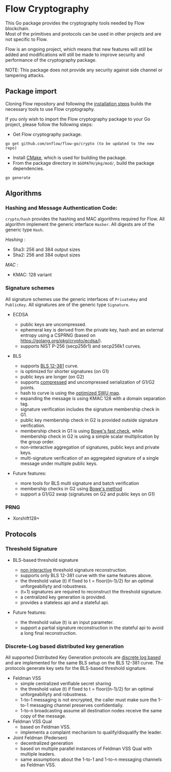 # Flow Cryptography

This Go package provides the cryptography tools needed by Flow blockchain.  
Most of the primitives and protocols can be used in other projects and are not specific to Flow.

Flow is an ongoing project, which means that new features will still be added and modifications will still be made to improve security and performance of the cryptography package.

NOTE: This package does not provide any security against side channel or tampering attacks.

## Package import

Cloning Flow repository and following the [installation steps](https://github.com/onflow/flow-go) builds the necessary tools to use Flow cryptography. 

If you only wish to import the Flow cryptography package to your Go project, please follow the following steps:

- Get Flow cryptography package.
```
go get github.com/onflow/flow-go/crypto (to be updated to the new repo)
```
- Install [CMake](https://cmake.org/install/), which is used for building the package.
- From the package directory in `$GOPATH/pkg/mod/`, build the package dependencies.
```
go generate
```

## Algorithms

### Hashing and Message Authentication Code:

`crypto/hash` provides the hashing and MAC algorithms required for Flow. All algorithm implement the generic interface `Hasher`. All digests are of the generic type `Hash`.

*Hashing* :
 * Sha3: 256 and 384 output sizes
 * Sha2: 256 and 384 output sizes

*MAC* :
 * KMAC: 128 variant

### Signature schemes 

All signature schemes use the generic interfaces of `PrivateKey` and `PublicKey`. All signatures are of the generic type `Signature`.

 * ECDSA
    * public keys are uncompressed.
    * ephemeral key is derived from the private key, hash and an external entropy using a CSPRNG (based on https://golang.org/pkg/crypto/ecdsa/).
    * supports NIST P-256 (secp256r1) and secp256k1 curves.

 * BLS
    * supports [BLS 12-381](https://github.com/zkcrypto/pairing/blob/master/src/bls12_381/README.md) curve.
    * is optimized for shorter signatures (on G1) 
    * public keys are longer (on G2)
    * supports [compressed](https://github.com/zkcrypto/pairing/blob/master/src/bls12_381/README.md#serialization) and uncompressed serialization of G1/G2 points.
    * hash to curve is using the [optimized SWU map](https://eprint.iacr.org/2019/403.pdf).
    * expanding the message is using KMAC 128 with a domain separation tag.
    * signature verification includes the signature membership check in G1. 
    * public key membership check in G2 is provided outside signature verification.
    * membership check in G1 is using [Bowe's fast check](https://eprint.iacr.org/2019/814.pdf), while membership check in G2 is using a simple scalar multiplication by the group order.
    * non-interactive aggregation of signatures, public keys and private keys.
    * multi-signature verification of an aggregated signature of a single message under multiple public keys.

 * Future features:
    * more tools for BLS multi signature and batch verification
    * membership checks in G2 using [Bowe's method](https://eprint.iacr.org/2019/814.pdf)
    * support a G1/G2 swap (signatures on G2 and public keys on G1)
 
### PRNG

 * Xorshift128+

## Protocols

### Threshold Signature

 * BLS-based threshold signature 
    * [non interactive](https://www.iacr.org/archive/pkc2003/25670031/25670031.pdf) threshold signature reconstruction.
    * supports only BLS 12-381 curve with the same features above.
    * the threshold value (t) if fixed to t = floor((n-1)/2) for an optimal unforgeabiliyty and robustness.
    * (t+1) signatures are required to reconstruct the threshold signature.
    * a centralized key generation is provided.
    * provides a stateless api and a stateful api. 

 * Future features:
    * the threshold value (t) is an input parameter.
    * support a partial signature reconstruction in the stateful api to avoid a long final reconstruction. 


### Discrete-Log based distributed key generation

All supported Distributed Key Generation protocols are [discrete log based](http://citeseerx.ist.psu.edu/viewdoc/download?doi=10.1.1.50.2737&rep=rep1&type=pdf) and are implemented for the same BLS setup on the BLS 12-381 curve. The protocols generate key sets for the BLS-based threshold signature. 

 * Feldman VSS
    * simple centralized verifiable secret sharing
    * the threshold value (t) if fixed to t = floor((n-1)/2) for an optimal unforgeabiliyty and robustness.
    * 1-to-1 messaging is not encrypted, the caller must make sure the 1-to-1 messaging channel preserves confidentialiy. 
    * 1-to-n broadcasting assume all destination nodes receive the same copy of the message.
 * Feldman VSS Qual
    * based on Feldman VSS.
    * implements a complaint mechanism to qualify/disqualify the leader.
 * Joint Feldman (Pedersen)
    * decentralized generation
    * based on multiple parallel instances of Feldman VSS Qual with multiple leaders.
    * same assumptions about the 1-to-1 and 1-to-n messaging channels as Feldman VSS. 





